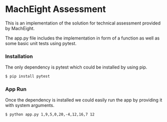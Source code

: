 # MachEight Assessment

This is an implementation of the solution for technical assessment provided by MachEight. 

The app.py file includes the implementation in form of a function as well as some basic unit tests using pytest.


### Installation

The only dependency is pytest which could be installed by using pip.

```sh
$ pip install pytest
```


### App Run
Once the dependency is installed we could easily run the app by providing it with system arguments.
```sh
$ python app.py 1,9,5,0,20,-4,12,16,7 12
```

